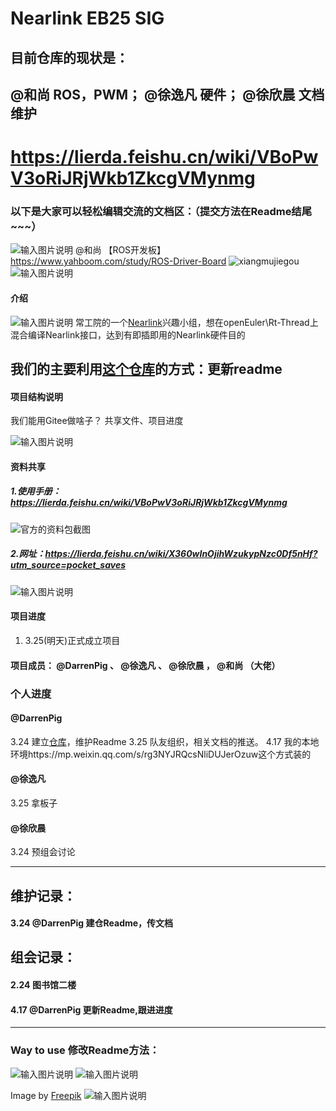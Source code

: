 # Nearlink EB25 SIG
目前仓库的现状是：
---
 @和尚 ROS，PWM； @徐逸凡 硬件； @徐欣晨 文档维护
---



# https://lierda.feishu.cn/wiki/VBoPwV3oRiJRjWkb1ZkcgVMynmg
### 以下是大家可以轻松编辑交流的文档区：（提交方法在Readme结尾~~~）
![输入图片说明](image/ROS%E5%B9%B3%E5%8F%B0.png)
 @和尚 【ROS开发板】https://www.yahboom.com/study/ROS-Driver-Board
![xiangmujiegou](image/Tree.png)
![输入图片说明](image/%E4%BD%BF%E7%94%A8%E6%96%B9%E6%B3%95.png)

#### 介绍
![输入图片说明](image/Nearlink.png)
常工院的一个[Nearlink](https://www.hisilicon.com/cn/techtalk/nearlink)兴趣小组，想在openEuler\Rt-Thread上混合编译Nearlink接口，达到有即插即用的Nearlink硬件目的


## 我们的主要利用[这个仓库](https://gitee.com/darrenpig/openeuler-nearlink)的方式：更新readme


#### 项目结构说明
我们能用Gitee做啥子？
共享文件、项目进度

![输入图片说明](image/SegonUIScript%20%20aim.png)


#### 资料共享

##### 1.使用手册：https://lierda.feishu.cn/wiki/VBoPwV3oRiJRjWkb1ZkcgVMynmg

![官方的资料包截图](image/%E5%AE%98%E6%96%B9%E7%9A%84%E8%B5%84%E6%96%99%E5%8C%85%E6%88%AA%E5%9B%BE.png)
##### 2.网址：https://lierda.feishu.cn/wiki/X360wInOjihWzukypNzc0Df5nHf?utm_source=pocket_saves
![输入图片说明](image/FAQ%E6%88%AA%E5%9B%BE.png)
#### 项目进度
1.  3.25(明天)正式成立项目

#### 项目成员： @DarrenPig 、 @徐逸凡 、 @徐欣晨 ， @和尚 （大佬）

### 个人进度

####  @DarrenPig 
3.24 建立[仓库](https://gitee.com/darrenpig/openeuler-nearlink)，维护Readme
3.25 队友组织，相关文档的推送。
4.17 我的本地环境https://mp.weixin.qq.com/s/rg3NYJRQcsNliDUJerOzuw这个方式装的


####  @徐逸凡 
3.25 拿板子

####  @徐欣晨 
3.24 预组会讨论

---
## 维护记录：
#### 3.24 @DarrenPig 建仓Readme，传文档
## 组会记录：
#### 2.24 图书馆二楼

#### 4.17 @DarrenPig 更新Readme,跟进进度
---

### Way to use 修改Readme方法：
![输入图片说明](image/gongxian.png)
![输入图片说明](image/duibitu.png)

Image by <a href="https://www.freepik.com/free-psd/flat-design-plant-shop-template_40201855.htm#&position=26&from_view=author&uuid=eb059247-9847-433e-a0fe-1d7692fcd229">Freepik</a>
![输入图片说明](image/%E7%99%BE%E5%BA%A6%E7%BD%91%E7%9B%98%E5%8A%A0%E9%80%9F.gif)